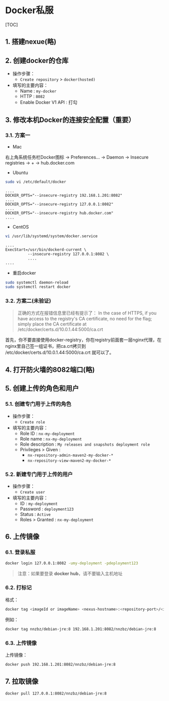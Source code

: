 # Docker私服

[TOC]

## 1. 搭建nexue(略)

## 2. 创建docker的仓库

- 操作步骤：
  - ```Create repository``` > ```docker(hosted)```
- 填写的主要内容：
  - Name : ```my-docker```
  - HTTP : ```8082```
  - Enable Docker V1 API : 打勾

## 3. 修改本机Docker的连接安全配置（重要）

### 3.1. 方案一

- Mac

 右上角系统任务栏Docker图标 -> Preferences... -> Daemon -> Insecure registries -> + -> hub.docker.com

- Ubuntu

```sh
sudo vi /etc/default/docker
```

```text
....
DOCKER_OPTS="--insecure-registry 192.168.1.201:8082"
....
DOCKER_OPTS="--insecure-registry 127.0.0.1:8082"
....
DOCKER_OPTS="--insecure-registry hub.docker.com"
....
```

- CentOS

```sh
vi /usr/lib/systemd/system/docker.service
```

```text
....
ExecStart=/usr/bin/dockerd-current \
          --insecure-registry 127.0.0.1:8082 \
          ....
....
```

- 重启docker

```sh
sudo systemctl daemon-reload
sudo systemctl restart docker
```

### 3.2. 方案二(未验证)

> 正确的方式在报错信息里已经有提示了：
In the case of HTTPS, if you have access to the registry's CA certificate, no need for the flag; simply place the CA certificate at /etc/docker/certs.d/10.0.1.44:5000/ca.crt

首先，你不要直接使用docker-registry，你在registry前面套一层nginx代理，在nginx里自己签一组证书，把ca.crt拷贝到 /etc/docker/certs.d/10.0.1.44:5000/ca.crt 就可以了。

## 4. 打开防火墙的8082端口(略)

## 5. 创建上传的角色和用户

### 5.1. 创建专门用于上传的角色

- 操作步骤：
  - ```Create role```
- 填写的主要内容：
  - Role ID : ```nx-my-deployment```
  - Role name : ```nx-my-deployment```
  - Role description : ```My releases and snapshots deployment role```
  - Privileges > Given :
    - ```nx-repository-admin-maven2-my-docker-*```
    - ```nx-repository-view-maven2-my-docker-*```

### 5.2. 新建专门用于上传的用户

- 操作步骤：
  - ```Create user```
- 填写的主要内容：
  - ID : ```my-deployment```
  - Password : ```deployment123```
  - Status : ```Active```
  - Roles > Granted : ```nx-my-deployment```


## 6. 上传镜像

### 6.1. 登录私服

```sh
docker login 127.0.0.1:8082 -umy-deployment -pdeployment123
```

> 注意：如果要登录 **docker hub**，请不要输入主机地址

### 6.2. 打标记

格式：

```sh
docker tag <imageId or imageName> <nexus-hostname>:<repository-port>/<image>:<tag>
```

例如：

```sh
docker tag nnzbz/debian-jre:8 192.168.1.201:8082/nnzbz/debian-jre:8
```

### 6.3. 上传镜像

上传镜像：

```sh
docker push 192.168.1.201:8082/nnzbz/debian-jre:8
```

## 7. 拉取镜像

```sh
docker pull 127.0.0.1:8082/nnzbz/debian-jre:8
```
